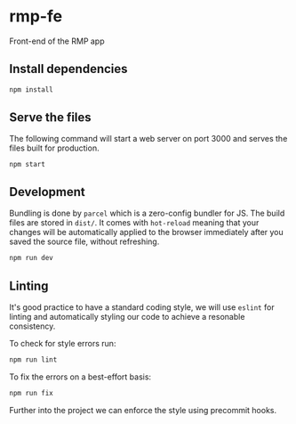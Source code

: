 # rmp-fe

Front-end of the RMP app

## Install dependencies

```bash
npm install
```

## Serve the files

The following command will start a web server on port 3000 and serves
the files built for production.

```
npm start
```

## Development

Bundling is done by `parcel` which is a zero-config bundler for JS. The build
files are stored in `dist/`. It comes with `hot-reload` meaning that your
changes will be automatically applied to the browser immediately after you
saved the source file, without refreshing.

```bash
npm run dev
```

## Linting

It's good practice to have a standard coding style, we will use `eslint` for
linting and automatically styling our code to achieve a resonable consistency.

To check for style errors run:

```bash
npm run lint
```

To fix the errors on a best-effort basis:

```bash
npm run fix
```

Further into the project we can enforce the style using precommit hooks.
